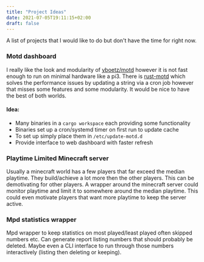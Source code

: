 ```yaml
---
title: "Project Ideas"
date: 2021-07-05T19:11:15+02:00
draft: false
---
```


A list of projects that I would like to do but don't have the time for right now.

### Motd dashboard
I really like the look and modularity of [yboetz/motd](https://github.com/yboetz/motd) however it is not fast enough to run on minimal hardware like a pi3. There is [rust-motd](https://github.com/rust-motd/rust-motd) which solves the performance issues by updating a string via a cron job however that misses some features and some modularity. It would be nice to have the best of both worlds.

 #### Idea:
 - Many binaries in a `cargo workspace` each providing some functionality
 - Binaries set up a cron/systemd timer on first run to update cache
 - To set up simply place them in `/etc/update-motd.d`
 - Provide interface to web dashboard with faster refresh

### Playtime Limited Minecraft server
Usually a minecraft world has a few players that far exceed the median playtime. They build/achieve a lot more then the other players. This can be demotivating for other players. A wrapper around the minecraft server could monitor playtime and limit it to somewhere around the median playtime. This could even motivate players that want more playtime to keep the server active.

### Mpd statistics wrapper
Mpd wrapper to keep statistics on most played/least played often skipped numbers etc. Can generate report listing numbers that should probably be deleted. Maybe even a CLI interface to run through those numbers interactively (listing then deleting or keeping).
